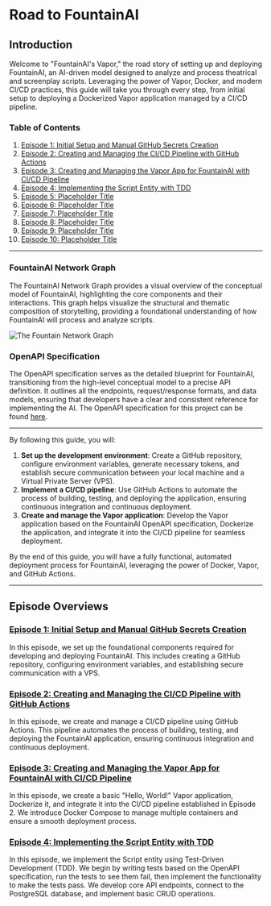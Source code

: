 # Road to FountainAI

## Introduction

Welcome to "FountainAI's Vapor," the road story of setting up and deploying FountainAI, an AI-driven model designed to analyze and process theatrical and screenplay scripts. Leveraging the power of Vapor, Docker, and modern CI/CD practices, this guide will take you through every step, from initial setup to deploying a Dockerized Vapor application managed by a CI/CD pipeline.

### Table of Contents

1. [Episode 1: Initial Setup and Manual GitHub Secrets Creation](episodes/episode1.md)
2. [Episode 2: Creating and Managing the CI/CD Pipeline with GitHub Actions](episodes/episode2.md)
3. [Episode 3: Creating and Managing the Vapor App for FountainAI with CI/CD Pipeline](episodes/episode3.md)
4. [Episode 4: Implementing the Script Entity with TDD](episodes/episode4.md)
5. [Episode 5: Placeholder Title](episodes/episode5.md)
6. [Episode 6: Placeholder Title](episodes/episode6.md)
7. [Episode 7: Placeholder Title](episodes/episode7.md)
8. [Episode 8: Placeholder Title](episodes/episode8.md)
9. [Episode 9: Placeholder Title](episodes/episode9.md)
10. [Episode 10: Placeholder Title](episodes/episode10.md)

---

### FountainAI Network Graph

The FountainAI Network Graph provides a visual overview of the conceptual model of FountainAI, highlighting the core components and their interactions. This graph helps visualize the structural and thematic composition of storytelling, providing a foundational understanding of how FountainAI will process and analyze scripts.

![The Fountain Network Graph](https://coach.benedikt-eickhoff.de/koken/storage/cache/images/000/723/Bild-2,xlarge.1713545956.jpeg)

### OpenAPI Specification

The OpenAPI specification serves as the detailed blueprint for FountainAI, transitioning from the high-level conceptual model to a precise API definition. It outlines all the endpoints, request/response formats, and data models, ensuring that developers have a clear and consistent reference for implementing the AI. The OpenAPI specification for this project can be found [here](https://github.com/Contexter/fountainAI/blob/main/openAPI/FountainAI-Admin-openAPI.yaml).

---

By following this guide, you will:

1. **Set up the development environment**: Create a GitHub repository, configure environment variables, generate necessary tokens, and establish secure communication between your local machine and a Virtual Private Server (VPS).
2. **Implement a CI/CD pipeline**: Use GitHub Actions to automate the process of building, testing, and deploying the application, ensuring continuous integration and continuous deployment.
3. **Create and manage the Vapor application**: Develop the Vapor application based on the FountainAI OpenAPI specification, Dockerize the application, and integrate it into the CI/CD pipeline for seamless deployment.

By the end of this guide, you will have a fully functional, automated deployment process for FountainAI, leveraging the power of Docker, Vapor, and GitHub Actions.

---

## Episode Overviews

### [Episode 1: Initial Setup and Manual GitHub Secrets Creation](episodes/episode1.md)

In this episode, we set up the foundational components required for developing and deploying FountainAI. This includes creating a GitHub repository, configuring environment variables, and establishing secure communication with a VPS.

### [Episode 2: Creating and Managing the CI/CD Pipeline with GitHub Actions](episodes/episode2.md)

In this episode, we create and manage a CI/CD pipeline using GitHub Actions. This pipeline automates the process of building, testing, and deploying the FountainAI application, ensuring continuous integration and continuous deployment.

### [Episode 3: Creating and Managing the Vapor App for FountainAI with CI/CD Pipeline](episodes/episode3.md)

In this episode, we create a basic "Hello, World!" Vapor application, Dockerize it, and integrate it into the CI/CD pipeline established in Episode 2. We introduce Docker Compose to manage multiple containers and ensure a smooth deployment process.

### [Episode 4: Implementing the Script Entity with TDD](episodes/episode4.md)

In this episode, we implement the Script entity using Test-Driven Development (TDD). We begin by writing tests based on the OpenAPI specification, run the tests to see them fail, then implement the functionality to make the tests pass. We develop core API endpoints, connect to the PostgreSQL database, and implement basic CRUD operations.
